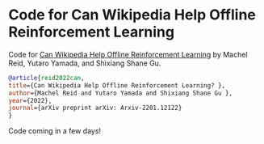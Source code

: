 # Code for Can Wikipedia Help Offline Reinforcement Learning

Code for [Can Wikipedia Help Offline Reinforcement Learning](https://arxiv.org/pdf/2201.12122.pdf) by Machel Reid, Yutaro Yamada, and Shixiang Shane Gu.
```bibtex 
@article{reid2022can,
title={Can Wikipedia Help Offline Reinforcement Learning? },
author={Machel Reid and Yutaro Yamada and Shixiang Shane Gu },
year={2022},
journal={arXiv preprint arXiv: Arxiv-2201.12122}
}
```

Code coming in a few days!

